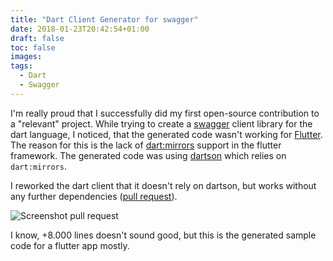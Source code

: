 ```yaml
---
title: "Dart Client Generator for swagger"
date: 2018-01-23T20:42:54+01:00
draft: false
toc: false
images:
tags: 
  - Dart
  - Swagger
---
```


I'm really proud that I successfully did my first open-source contribution to a "relevant" project. While trying to create a [swagger](https://swagger.io/) client library for the dart language, I noticed, that the generated code wasn't working for [Flutter](https://flutter.io/). The reason for this is the lack of [dart:mirrors](https://api.dartlang.org/stable/1.24.3/dart-mirrors/dart-mirrors-library.html) support in the flutter framework. The generated code was using [dartson](https://pub.dartlang.org/packages/dartson) which relies on `dart:mirrors`.

I reworked the dart client that it doesn't rely on dartson, but works without any further dependencies ([pull request](https://github.com/swagger-api/swagger-codegen/pull/7418)).

![Screenshot pull request](https://s3-eu-central-1.amazonaws.com/android-recollections-assets/wp-content/uploads/2018/01/23221426/Screen-Shot-2018-01-23-at-22.11.36.png)

I know, +8.000 lines doesn't sound good, but this is the generated sample code for a flutter app mostly.
